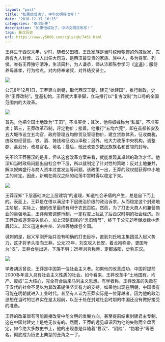 ```yaml
---
layout: "post"
title: "如果他成功了，中华文明将改写！"
date: "2018-12-17 16:15"
categories: "秦汉历史"
description: "如果他成功了，中华文明将改写！"
tags: 秦汉历史
url: https://www.y5000.com/zgls/qh/7461.html
---
```






王莽生于西汉末年，少时，随叔父田猎。王氏家族是当时权倾朝野的外戚世家，先后有九人封侯、五人出任大司马，是西汉最显贵的家族。族中人，多为将军、列侯。唯有王莽独守清净，生活简朴，为人谦恭，师从沛郡陈参学习《[论语](https://baike.baidu.com/view/19183.htm)》；服侍养母甚孝，行为检点。对内侍奉诸叔，对外结交贤士。

![](https://img.y5000.com/uploads/allimg/161216/8-161216135623Q1.jpg)

公元8年12月1日，王莽建立新朝，取代西汉王朝，建元“始建国”，推行新政，史称“王莽改制”。登基初始，王莽就大事拳脚，立马推行以“复古改制”为口号的全国范围内的大改革。

![](https://img.y5000.com/uploads/allimg/161216/8-161216135611A6.jpg)

首先，他把全国土地改为“王田”，不准买卖；其次，他将奴婢称为“私属”，不准买卖；第三，王莽改革币制，评定物价；接着，他推行“五均六莞”，即在首都长安及五大城市设立五均官，政府管理五均赊贷及管理物价，建立贷款体系，征收商税，由政府经营盐、铁、酒、铸钱和征收山泽税；另外，他大力改革中央机构，调整郡、县划分，改易官名、地名；最后，他还改变少数民族族名和首领的封号。

先不论王莽篡汉的是非，但从这套改革方案来看，就能发现其卓越的政治才华。他深知当时政局问题出自社会中下层，所以就制定了针对性的策略：反对土地兼并，解决奴婢盛行与商人资本过度发达等问题。该政策一出，王莽的政权就获得中小地主的肯定。因此，新朝在两汉之际的动荡中暂时得以稳定下来。

![](https://img.y5000.com/uploads/allimg/161216/8-161216135602226.jpg)

王莽深知“下层基础决定上层建筑”的道理，知道社会矛盾的产生，总是自下而上的。表面上，王莽是在借以满足中下层统治阶级的政治诉求，从而稳定这个封建地主阶层，实际上，他的改革最终有利于农民百姓。然而，为了打击大商人和兼营商业的豪强地主，王莽频繁调整币制，一定程度上扰乱了后西汉时期的社会经济。对王莽政权逐渐丧失信心，加上汉朝旧民的“念旧情节”，终于于公元21年爆发绿林赤眉起义。起义迅速由并州、济州等地席卷全国。

讽刺的是，起义军刚开始并没有明确的打击目标，直到刘氏地主集团混入起义势力，这才将矛头指向王莽。公元23年，刘玄攻入长安，着龙袍称帝，更国号为“汉”，王莽仓皇出逃，下落不明；25年刘秀称帝，定都洛阳，史称东汉。

![](https://img.y5000.com/uploads/allimg/161216/8-161216135553A1.jpg)

学者胡适曾说，王莽是中国第一位社会主义者。如果他的改革成功，中国将提前2000多年进入具有社会主义性质的社会。如今看来，王莽改革中“土地国有、均产、废奴”三大核心，完全符合后来马列主义思想。有学者称，王莽改革的失败在于汉代的社会不足以为其改革提供坚实有力的支持，如果他出现在明朝，中国很有可能在明朝就进入工业时代。甚至有人认为王莽实际是一位穿越者，因为他的政治思想在当时的世界实在是太超前，以至于处在封建社会时期的中国还没有做好接受的准备。

王莽的改革很有可能直接改变中华文明的发展方向，甚至提前结束封建君主专制，这在中国封建史上是绝无仅有的。然而，王莽的远见卓识因为他的失败而全盘否定，如今绝大多数史书上，他的出现总是伴随着“篡汉”、“阴险”、“伪君子”等恶名，彻底成为历史上典型的丑角之一了。
